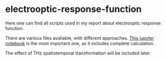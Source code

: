# electrooptic-response-function

Here one can find all scripts used in my report about electrooptic response function. 

There are various files avaliable, with different approaches. [This jupyter notebook](../master/EOS_response_function.ipynb) is the most important one, as it includes complete calculation.

The effect of THz spatiotemporal transformation will be included later.
